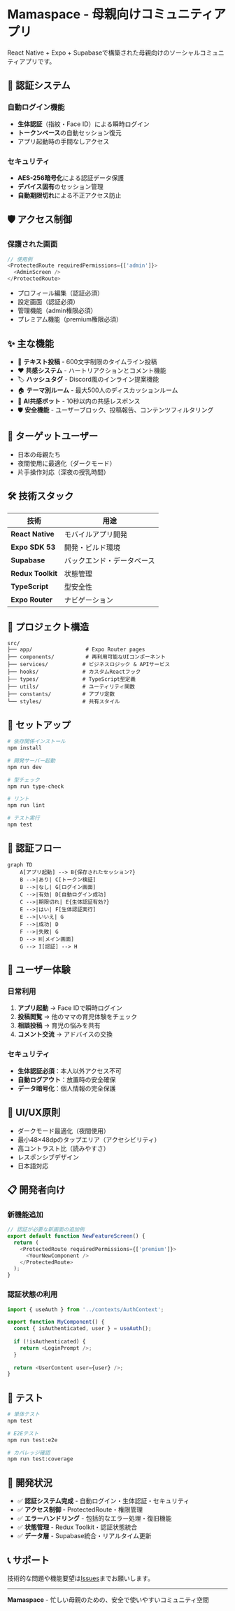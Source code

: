 # Mamaspace - 母親向けコミュニティアプリ

React Native + Expo + Supabaseで構築された母親向けのソーシャルコミュニティアプリです。

## 🔐 認証システム

### 自動ログイン機能
- **生体認証**（指紋・Face ID）による瞬時ログイン
- **トークンベース**の自動セッション復元
- アプリ起動時の手間なしアクセス

### セキュリティ
- **AES-256暗号化**による認証データ保護
- **デバイス固有**のセッション管理
- **自動期限切れ**による不正アクセス防止

## 🛡️ アクセス制御

### 保護された画面
```typescript
// 使用例
<ProtectedRoute requiredPermissions={['admin']}>
  <AdminScreen />
</ProtectedRoute>
```

- プロフィール編集（認証必須）
- 設定画面（認証必須）  
- 管理機能（admin権限必須）
- プレミアム機能（premium権限必須）

## ✨ 主な機能

- 💬 **テキスト投稿** - 600文字制限のタイムライン投稿
- ❤️ **共感システム** - ハートリアクションとコメント機能
- 🏷️ **ハッシュタグ** - Discord風のインライン提案機能
- 🏠 **テーマ別ルーム** - 最大500人のディスカッションルーム
- 🤖 **AI共感ボット** - 10秒以内の共感レスポンス
- 🛡️ **安全機能** - ユーザーブロック、投稿報告、コンテンツフィルタリング

## 🎯 ターゲットユーザー

- 日本の母親たち
- 夜間使用に最適化（ダークモード）
- 片手操作対応（深夜の授乳時間）

## 🛠️ 技術スタック

| 技術 | 用途 |
|------|------|
| **React Native** | モバイルアプリ開発 |
| **Expo SDK 53** | 開発・ビルド環境 |
| **Supabase** | バックエンド・データベース |
| **Redux Toolkit** | 状態管理 |
| **TypeScript** | 型安全性 |
| **Expo Router** | ナビゲーション |

## 📁 プロジェクト構造

```
src/
├── app/                 # Expo Router pages
├── components/          # 再利用可能なUIコンポーネント
├── services/           # ビジネスロジック & APIサービス
├── hooks/              # カスタムReactフック
├── types/              # TypeScript型定義
├── utils/              # ユーティリティ関数
├── constants/          # アプリ定数
└── styles/             # 共有スタイル
```

## 🚀 セットアップ

```bash
# 依存関係インストール
npm install

# 開発サーバー起動
npm run dev

# 型チェック
npm run type-check

# リント
npm run lint

# テスト実行
npm test
```

## 🔄 認証フロー

```mermaid
graph TD
    A[アプリ起動] --> B{保存されたセッション?}
    B -->|あり| C[トークン検証]
    B -->|なし| G[ログイン画面]
    C -->|有効| D[自動ログイン成功]
    C -->|期限切れ| E{生体認証有効?}
    E -->|はい| F[生体認証実行]
    E -->|いいえ| G
    F -->|成功| D
    F -->|失敗| G
    D --> H[メイン画面]
    G --> I[認証] --> H
```

## 🎯 ユーザー体験

### 日常利用
1. **アプリ起動** → Face IDで瞬時ログイン
2. **投稿閲覧** → 他のママの育児体験をチェック  
3. **相談投稿** → 育児の悩みを共有
4. **コメント交流** → アドバイスの交換

### セキュリティ
- **生体認証必須**：本人以外アクセス不可
- **自動ログアウト**：放置時の安全確保
- **データ暗号化**：個人情報の完全保護

## 🎨 UI/UX原則

- ダークモード最適化（夜間使用）
- 最小48×48dpのタップエリア（アクセシビリティ）
- 高コントラスト比（読みやすさ）
- レスポンシブデザイン
- 日本語対応

## 📋 開発者向け

### 新機能追加
```typescript
// 認証が必要な新画面の追加例
export default function NewFeatureScreen() {
  return (
    <ProtectedRoute requiredPermissions={['premium']}>
      <YourNewComponent />
    </ProtectedRoute>
  );
}
```

### 認証状態の利用
```typescript
import { useAuth } from '../contexts/AuthContext';

export function MyComponent() {
  const { isAuthenticated, user } = useAuth();
  
  if (!isAuthenticated) {
    return <LoginPrompt />;
  }
  
  return <UserContent user={user} />;
}
```

## 🧪 テスト

```bash
# 単体テスト
npm test

# E2Eテスト  
npm run test:e2e

# カバレッジ確認
npm run test:coverage
```

## 📝 開発状況

- ✅ **認証システム完成** - 自動ログイン・生体認証・セキュリティ
- ✅ **アクセス制御** - ProtectedRoute・権限管理
- ✅ **エラーハンドリング** - 包括的なエラー処理・復旧機能
- ✅ **状態管理** - Redux Toolkit・認証状態統合
- ✅ **データ層** - Supabase統合・リアルタイム更新

## 📞 サポート

技術的な問題や機能要望は[Issues](https://github.com/your-repo/issues)までお願いします。

---

**Mamaspace** - 忙しい母親のための、安全で使いやすいコミュニティ空間